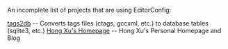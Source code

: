 An incomplete list of projects that are using EditorConfig:

[tags2db](http://xuhdev.github.com/tags2db) -- Converts tags files (ctags, gccxml, etc.) to database
tables (sqlite3, etc.)
[Hong Xu's Homepage](http://github.com/xuhdev/homepage) -- Hong Xu's Personal Homepage and Blog